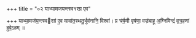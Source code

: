+++
title = "०२ याभ्यामजयन्त्स्व१रग्र एव"

+++
याभ्या॒मज॑य॒न्त्स्वरग्र॑ ए॒व यावा॑त॒स्थतु॒र्भुव॑नानि॒ विश्वा॑। प्र च॑र्ष॒णी वृष॑णा॒ वज्र॑बाहू अ॒ग्निमिन्द्रं॑ वृत्र॒हणा॑ हुवे॒ऽहम् ॥